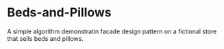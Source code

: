 # Beds-and-Pillows
A simple algorithm demonstratin facade design pattern on a fictional store that sells beds and pillows.
